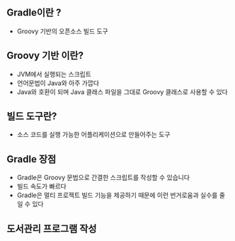 
## Gradle이란 ?
* Groovy 기반의 오픈소스 빌드 도구
## Groovy 기반 이란?
* JVM에서 실행되는 스크립트 
* 언어문법이 Java와 아주 가깝다
* Java와 호환이 되며 Java 클래스 파일을 그대로 Groovy 클래스로 사용할 수 있다

## 빌드 도구란?
* 소스 코드를 실행 가능한 어플리케이션으로 만들어주는 도구

## Gradle 장점 
* Gradle은 Groovy 문법으로 간결한 스크립트를 작성할 수 있습니다
* 빌드 속도가 빠르다
* Gradle은 멀티 프로젝트 빌드 기능을 제공하기 때문에 이런 번거로움과 실수를 줄일 수 있다

## 도서관리 프로그램 작성